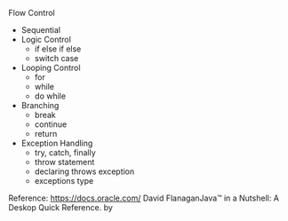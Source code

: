 Flow Control
* Sequential
* Logic Control
  * if else if else
  * switch case
* Looping Control
  * for
  * while
  * do while
* Branching
  * break
  * continue
  * return
* Exception Handling
  * try, catch, finally
  * throw statement
  * declaring throws exception
  * exceptions type

Reference:
https://docs.oracle.com/
David FlanaganJava™ in a Nutshell: A Deskop Quick Reference. 
by 
